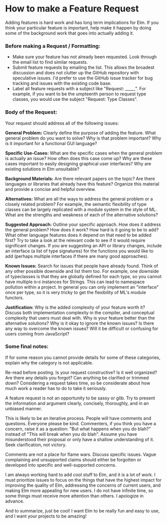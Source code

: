 # How to make a Feature Request

Adding features is hard work and has long term implications for Elm.
If you think your particular feature is important, help make it happen
by doing some of the background work that goes into actually adding it.

### Before making a Request / Formatting:

  - Make sure your feature has not already been requested. Look through the
    email list to find similar requests.
  - Submit feature requests by emailing the list. This allows the broadest
    discussion and does not clutter up the GitHub repository with speculative
    issues. I'd prefer to use the GitHub issue tracker for bug tracking and
    issues with the existing code base.
  - Label all feature requests with a subject like "Request: _____". For
    example, if you want to be the umpteenth person to request type classes,
    you would use the subject "Request: Type Classes".

### Body of the Request:

Your request should address all of the following issues:

**General Problem:** Clearly define the purpose of adding the feature.
What general problem do you want to solve? Why is that problem important?
Why is it important for a functional GUI language?

**Specific Use-Cases:** What are the specific cases when the general problem
is actually an issue? How often does this case come up? Why are these cases
important to easily designing graphical user interfaces? Why are existing
solutions in Elm unsuitable?

**Background Materials:** Are there relevant papers on the topic? Are there
languages or libraries that already have this feature? Organize this material
and provide a concise and helpful overview.

**Alternatives:** What are all the ways to address the general problem or a
closely related problem? For example, the semantic flexibility of type classes
can be largely replicated with a module system in the style of ML.
What are the strengths and weakness of each of the alternative solutions?

**Suggested Approach:** Outline your specific approach. How does it address
the general problem? How does it work? How hard is it going to be to add?
What other language features does it depend on that need to be added first?
Try to take a look at the relevant code to see if it would require significant
changes. If you are suggesting an API or library changes, include an interface
(a list of type signatures) for the functions you would like to add (perhaps
multiple interfaces if there are many good approaches).

**Known Issues:** Search for issues that people have already found. Think of
any other possible downside and list them too. For example, one downside of
typeclasses is that they are globally defined for each type, so you cannot
have multiple `Ord` instances for Strings. This can lead to namespace pollution
within a project. In general you can only implement an "interface" once per
type, so it is very tricky to get the flexibility of ML's module functors.

**Justification:** Why is the added complexity of your feature worth it? Discuss
both implementation complexity in the compiler, and conceptual complexity that
users must deal with. Why is your feature better than the alternative solutions?
Why is it okay to ignore the known issues? Is there any way to overcome the known
issues? Will it be difficult or confusing for users coming from JavaScript?

### Some final notes:

If for some reason you cannot provide details for some of these categories,
explain why the category is not applicable.

Re-read before posting. Is your request constructive? Is it well organized?
Are there any details you forgot? Can anything be clarified or trimmed down?
Considering a request takes time, so be considerate about how much work a
reader has to do to take it seriously.

A feature request is not an opportunity to be sassy or glib. Try to present
the information and argument clearly, concisely, thoroughly, and in an unbiased
manner.

This is likely to be an iterative process. People will have comments and
questions. Everyone please be kind. Commenters, if you think you have a
concern, raise it as a question: "But what happens when you do blah?" instead
of "This will break when you do blah". Assume you have misunderstood their
proposal or only have a shallow understanding of it. Seek clarification, not victory.

Comments are not a place for flame wars. Discuss specific issues. Vague
complaining and unsupported claims should either be forgotten or developed
into specific and well-supported concerns.

I am always working hard to add cool stuff to Elm, and it is a lot of work.
I must prioritize issues to focus on the things that have the highest impact
for improving the quality of Elm, addressing the concerns of current users,
and making Elm more appealing for new users. I do not have infinite time,
so some things must receive more attention than others. I apologize in advance.

And to summarize, just be cool! I want Elm to be really fun and easy to use,
and I want your projects to be amazing!